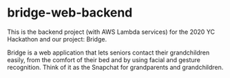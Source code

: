 # bridge-web-backend

This is the backend project (with AWS Lambda services) for the 2020 YC Hackathon and our project: Bridge.

Bridge is a web application that lets seniors contact their grandchildren easily, from the comfort of their bed and by using facial and gesture recognition. Think of it as the Snapchat for grandparents and grandchildren.
